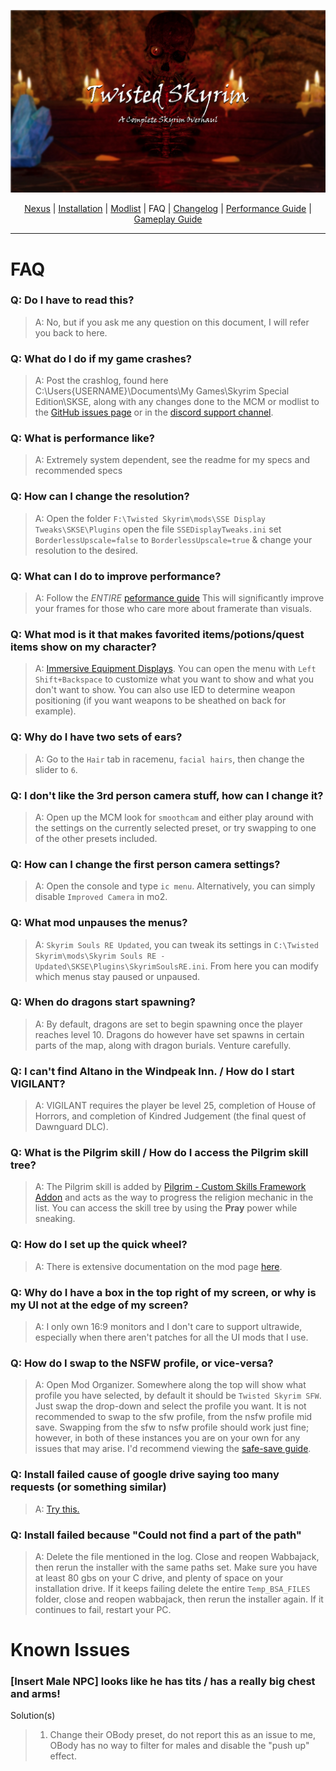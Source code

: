 ![](https://raw.githubusercontent.com/Oghma-Infinium/Twisted-Skyrim/refs/heads/main/Twisted%20Skyrim%20Logo%20(1).webp)

<p align="center">
  <a href="https://www.nexusmods.com/skyrimspecialedition/mods/87820](https://www.nexusmods.com/skyrimspecialedition/mods/132034">Nexus</a> |
  <a href="https://github.com/Oghma-Infinium/Twisted-Skyrim/blob/main/README.md">Installation</a> |
  <a href="https://loadorderlibrary.com/lists/twisted-skyrim">Modlist</a> |
  FAQ |
  <a href="https://github.com/Oghma-Infinium/Twisted-Skyrim/blob/main/CHANGELOG.md">Changelog</a> |
  <a href="https://github.com/Oghma-Infinium/Twisted-Skyrim/blob/main/Performance%20Guide.md">Performance Guide</a> |
  <a href="https://github.com/Oghma-Infinium/Twisted-Skyrim/blob/main/GAMEPLAY%20GUIDE.md">Gameplay Guide</a>
</p>

---

# FAQ

### Q: Do I have to read this?
> A: No, but if you ask me any question on this document, I will refer you back to here.

### Q: What do I do if my game crashes?
> A: Post the crashlog, found here C:\Users\{USERNAME}\Documents\My Games\Skyrim Special Edition\SKSE, along with any changes done to the MCM or modlist to the [GitHub issues page](https://github.com/Oghma-Infinium/Twisted-Skyrim/issues) or in the [discord support channel](https://discord.com/channels/1008047161281347606/1374528223706349679).

### Q: What is performance like?
> A: Extremely system dependent, see the readme for my specs and recommended specs

### Q: How can I change the resolution?
> A: Open the folder `F:\Twisted Skyrim\mods\SSE Display Tweaks\SKSE\Plugins` open the file `SSEDisplayTweaks.ini` set `BorderlessUpscale=false` to `BorderlessUpscale=true` & change your resolution to the desired.

### Q: What can I do to improve performance?
> A: Follow the _ENTIRE_ [peformance guide](https://github.com/Oghma-Infinium/Twisted-Skyrim/blob/main/Performance%20Guide.md) This will significantly improve your frames for those who care more about framerate than visuals.

### Q: What mod is it that makes favorited items/potions/quest items show on my character?
> A: [Immersive Equipment Displays](https://www.nexusmods.com/skyrimspecialedition/mods/62001). You can open the menu with `Left Shift+Backspace` to customize what you want to show and what you don't want to show. You can also use IED to determine weapon positioning (if you want weapons to be sheathed on back for example).

### Q: Why do I have two sets of ears?
> A: Go to the `Hair` tab in racemenu, `facial hairs`, then change the slider to `6`.

### Q: I don't like the 3rd person camera stuff, how can I change it?
> A: Open up the MCM look for `smoothcam` and either play around with the settings on the currently selected preset, or try swapping to one of the other presets included.

### Q: How can I change the first person camera settings?
> A: Open the console and type `ic menu`. Alternatively, you can simply disable `Improved Camera` in mo2.

### Q: What mod unpauses the menus? 
> A: `Skyrim Souls RE Updated`, you can tweak its settings in `C:\Twisted Skyrim\mods\Skyrim Souls RE - Updated\SKSE\Plugins\SkyrimSoulsRE.ini`. From here you can modify which menus stay paused or unpaused.

### Q: When do dragons start spawning?  
> A: By default, dragons are set to begin spawning once the player reaches level 10. Dragons do however have set spawns in certain parts of the map, along with dragon burials. Venture carefully.

### Q: I can't find Altano in the Windpeak Inn. / How do I start VIGILANT?  
> A: VIGILANT requires the player be level 25, completion of House of Horrors, and completion of Kindred Judgement (the final quest of Dawnguard DLC).

### Q: What is the Pilgrim skill / How do I access the Pilgrim skill tree?
> A: The Pilgrim skill is added by [Pilgrim - Custom Skills Framework Addon](https://www.nexusmods.com/skyrimspecialedition/mods/93913) and acts as the way to progress the religion mechanic in the list. You can access the skill tree by using the **Pray** power while sneaking.

### Q: How do I set up the quick wheel?
> A: There is extensive documentation on the mod page [here](https://www.nexusmods.com/skyrimspecialedition/mods/97345).

### Q: Why do I have a box in the top right of my screen, or why is my UI not at the edge of my screen?
> A: I only own 16:9 monitors and I don't care to support ultrawide, especially when there aren't patches for all the UI mods that I use.

### Q: How do I swap to the NSFW profile, or vice-versa?
> A: Open Mod Organizer. Somewhere along the top will show what profile you have selected, by default it should be `Twisted Skyrim SFW`. Just swap the drop-down and select the profile you want. It is not recommended to swap to the sfw profile, from the nsfw profile mid save. Swapping from the sfw to nsfw profile should work just fine; however, in both of these instances you are on your own for any issues that may arise. I'd recommend viewing the [safe-save guide](https://github.com/Oghma-Infinium/Twisted-Skyrim/blob/main/README.md#loading-your-saves-and-saving).

### Q: Install failed cause of google drive saying too many requests (or something similar)
> A: [Try this.](https://www.reddit.com/r/google/comments/nfsgal/google_drive_download_quota_limit_exceeded_bypass/)

### Q: Install failed because "Could not find a part of the path"
> A: Delete the file mentioned in the log. Close and reopen Wabbajack, then rerun the installer with the same paths set. Make sure you have at least 80 gbs on your C drive, and plenty of space on your installation drive. If it keeps failing delete the entire `Temp_BSA_FILES` folder, close and reopen wabbajack, then rerun the installer again. If it continues to fail, restart your PC. 

# Known Issues

### [Insert Male NPC] looks like he has tits / has a really big chest and arms!
Solution(s)
> 1. Change their OBody preset, do not report this as an issue to me, OBody has no way to filter for males and disable the "push up" effect.
